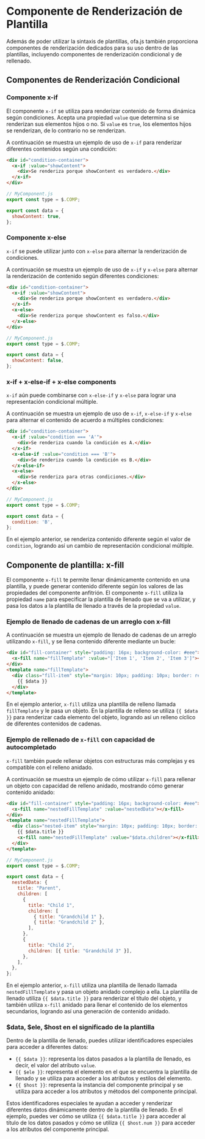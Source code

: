 # Componente de Renderización de Plantilla

Además de poder utilizar la sintaxis de plantillas, ofa.js también proporciona componentes de renderización dedicados para su uso dentro de las plantillas, incluyendo componentes de renderización condicional y de rellenado.

## Componentes de Renderización Condicional

### Componente x-if

El componente `x-if` se utiliza para renderizar contenido de forma dinámica según condiciones. Acepta una propiedad `value` que determina si se renderizan sus elementos hijos o no. Si `value` es `true`, los elementos hijos se renderizan, de lo contrario no se renderizan.

A continuación se muestra un ejemplo de uso de `x-if` para renderizar diferentes contenidos según una condición:

```html
<div id="condition-container">
  <x-if :value="showContent">
    <div>Se renderiza porque showContent es verdadero.</div>
  </x-if>
</div>
```

```javascript
// MyComponent.js
export const type = $.COMP;

export const data = {
  showContent: true,
};
```

### Componente x-else

`x-if` se puede utilizar junto con `x-else` para alternar la renderización de condiciones.

A continuación se muestra un ejemplo de uso de `x-if` y `x-else` para alternar la renderización de contenido según diferentes condiciones:

```html
<div id="condition-container">
  <x-if :value="showContent">
    <div>Se renderiza porque showContent es verdadero.</div>
  </x-if>
  <x-else>
    <div>Se renderiza porque showContent es falso.</div>
  </x-else>
</div>
```

```javascript
// MyComponent.js
export const type = $.COMP;

export const data = {
  showContent: false,
};
```

### x-if + x-else-if + x-else components

`x-if` aún puede combinarse con `x-else-if` y `x-else` para lograr una representación condicional múltiple.

A continuación se muestra un ejemplo de uso de `x-if`, `x-else-if` y `x-else` para alternar el contenido de acuerdo a múltiples condiciones:

```html
<div id="condition-container">
  <x-if :value="condition === 'A'">
    <div>Se renderiza cuando la condición es A.</div>
  </x-if>
  <x-else-if :value="condition === 'B'">
    <div>Se renderiza cuando la condición es B.</div>
  </x-else-if>
  <x-else>
    <div>Se renderiza para otras condiciones.</div>
  </x-else>
</div>
```

```javascript
// MyComponent.js
export const type = $.COMP;

export const data = {
  condition: 'B',
};
```

En el ejemplo anterior, se renderiza contenido diferente según el valor de `condition`, logrando así un cambio de representación condicional múltiple.

## Componente de plantilla: x-fill

El componente `x-fill` te permite llenar dinámicamente contenido en una plantilla, y puede generar contenido diferente según los valores de las propiedades del componente anfitrión. El componente `x-fill` utiliza la propiedad `name` para especificar la plantilla de llenado que se va a utilizar, y pasa los datos a la plantilla de llenado a través de la propiedad `value`.

### Ejemplo de llenado de cadenas de un arreglo con x-fill

A continuación se muestra un ejemplo de llenado de cadenas de un arreglo utilizando `x-fill`, y se llena contenido diferente mediante un bucle:

```html
<div id="fill-container" style="padding: 16px; background-color: #eee">
  <x-fill name="fillTemplate" :value="['Item 1', 'Item 2', 'Item 3']"></x-fill>
</div>
<template name="fillTemplate">
  <div class="fill-item" style="margin: 10px; padding: 10px; border: red solid 1px">
    {{ $data }}
  </div>
</template>
```

En el ejemplo anterior, `x-fill` utiliza una plantilla de relleno llamada `fillTemplate` y le pasa un objeto. En la plantilla de relleno se utiliza `{{ $data }}` para renderizar cada elemento del objeto, logrando así un relleno cíclico de diferentes contenidos de cadenas.

### Ejemplo de rellenado de `x-fill` con capacidad de autocompletado

`x-fill` también puede rellenar objetos con estructuras más complejas y es compatible con el relleno anidado.

A continuación se muestra un ejemplo de cómo utilizar `x-fill` para rellenar un objeto con capacidad de relleno anidado, mostrando cómo generar contenido anidado:

```html
<div id="fill-container" style="padding: 16px; background-color: #eee">
  <x-fill name="nestedFillTemplate" :value="nestedData"></x-fill>
</div>
<template name="nestedFillTemplate">
  <div class="nested-item" style="margin: 10px; padding: 10px; border: red solid 1px">
    {{ $data.title }}
    <x-fill name="nestedFillTemplate" :value="$data.children"></x-fill>
  </div>
</template>
```

```javascript
// MyComponent.js
export const type = $.COMP;

export const data = {
  nestedData: {
    title: "Parent",
    children: [
      {
        title: "Child 1",
        children: [
          { title: "Grandchild 1" },
          { title: "Grandchild 2" },
        ],
      },
      {
        title: "Child 2",
        children: [{ title: "Grandchild 3" }],
      },
    ],
  },
};
```

En el ejemplo anterior, `x-fill` utiliza una plantilla de llenado llamada `nestedFillTemplate` y pasa un objeto anidado complejo a ella. La plantilla de llenado utiliza `{{ $data.title }}` para renderizar el título del objeto, y también utiliza `x-fill` anidado para llenar el contenido de los elementos secundarios, logrando así una generación de contenido anidado.

### $data, $ele, $host en el significado de la plantilla

Dentro de la plantilla de llenado, puedes utilizar identificadores especiales para acceder a diferentes datos:

- `{{ $data }}`: representa los datos pasados a la plantilla de llenado, es decir, el valor del atributo `value`.
- `{{ $ele }}`: representa el elemento en el que se encuentra la plantilla de llenado y se utiliza para acceder a los atributos y estilos del elemento.
- `{{ $host }}`: representa la instancia del componente principal y se utiliza para acceder a los atributos y métodos del componente principal.

Estos identificadores especiales te ayudan a acceder y renderizar diferentes datos dinámicamente dentro de la plantilla de llenado. En el ejemplo, puedes ver cómo se utiliza `{{ $data.title }}` para acceder al título de los datos pasados y cómo se utiliza `{{ $host.num }}` para acceder a los atributos del componente principal.

